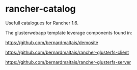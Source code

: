 # rancher-catalog

Usefull catalogues for Rancher 1.6.

The glusterwebapp template leverage components found in:

https://github.com/bernardmaltais/demosite

https://github.com/bernardmaltais/rancher-glusterfs-client

https://github.com/bernardmaltais/rancher-glusterfs-server
